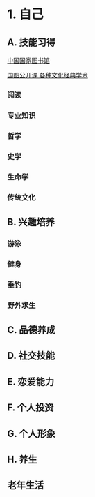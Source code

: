 # 1. 自己 

## A. 技能习得
[中国国家图书馆](http://www.nlc.gov.cn/)

[国图公开课 各种文化经典学术](http://open.nlc.cn/onlineedu/client/index.htm)


### 阅读
### 专业知识
### 哲学
### 史学
### 生命学
### 传统文化

## B. 兴趣培养
### 游泳
### 健身
### 垂钓
### 野外求生
### 
## C. 品德养成

## D. 社交技能

## E. 恋爱能力

## F. 个人投资

## G. 个人形象

## H. 养生

##  老年生活

